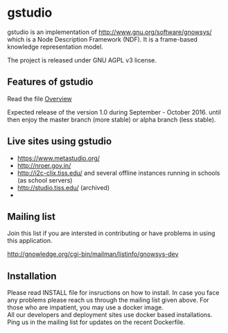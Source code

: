 
gstudio
=======

gstudio is an implementation of http://www.gnu.org/software/gnowsys/
which is a Node Description Framework (NDF). It is a frame-based
knowledge representation model. 

The project is released under GNU AGPL v3 license.

Features of gstudio
-------------------

Read the file [Overview](https://github.com/gnowledge/gstudio/blob/master/doc/index.org)

Expected release of the version 1.0 during September - October 2016. until then
enjoy the master branch (more stable) or alpha branch (less stable).

Live sites using gstudio
------------------------

- https://www.metastudio.org/
- http://nroer.gov.in/
- http://i2c-clix.tiss.edu/ and several offline instances running in schools (as school servers)
- http://studio.tiss.edu/ (archived)
- 
Mailing list
------------

Join this list if you are intersted in contributing or have problems
in using this application.

http://gnowledge.org/cgi-bin/mailman/listinfo/gnowsys-dev

Installation
------------

Please read INSTALL file for insructions on how to install. In case
you face any problems please reach us through the mailing list given
above.  For those who are impatient, you may use a docker image.  
All our developers and deployment sites use docker based installations. 
Ping us in the mailing list for updates on the recent Dockerfile. 
